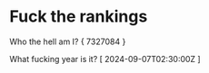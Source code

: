 # Fuck the rankings

Who the hell am I?
{ 7327084 }

What fucking year is it?
[ 2024-09-07T02:30:00Z ]
